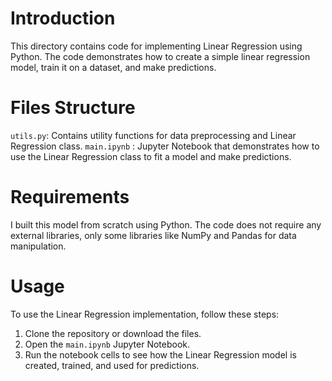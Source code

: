 # Introduction
This directory contains code for implementing Linear Regression using Python. The code demonstrates how to create a simple linear regression model, train it on a dataset, and make predictions.
# Files Structure
`utils.py`: Contains utility functions for data preprocessing and Linear Regression class.
`main.ipynb` : Jupyter Notebook that demonstrates how to use the Linear Regression class to fit a model and make predictions.
# Requirements
I built this model from scratch using Python. The code does not require any external libraries, only some libraries like NumPy and Pandas for data manipulation.
# Usage
To use the Linear Regression implementation, follow these steps:
1. Clone the repository or download the files.
2. Open the `main.ipynb` Jupyter Notebook.
3. Run the notebook cells to see how the Linear Regression model is created, trained, and used for predictions.
